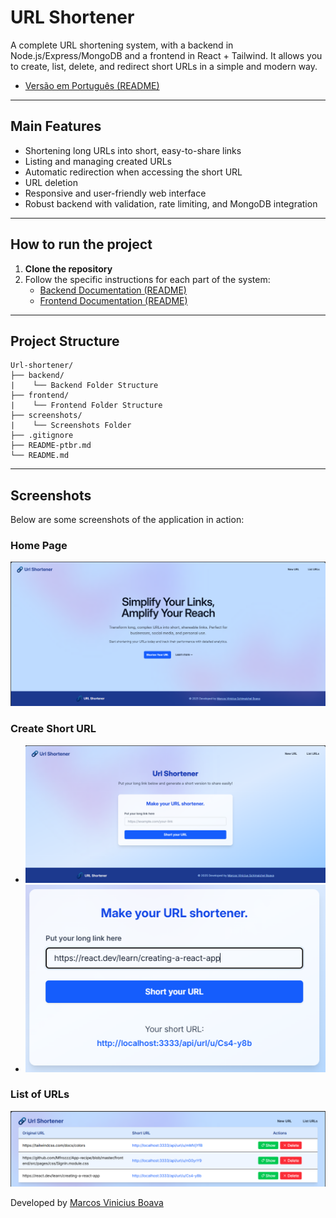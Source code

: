 # URL Shortener

A complete URL shortening system, with a backend in Node.js/Express/MongoDB and a frontend in React + Tailwind. It allows you to create, list, delete, and redirect short URLs in a simple and modern way.

- [Versão em Português (README)](README-ptbr.md)

---

## Main Features

- Shortening long URLs into short, easy-to-share links
- Listing and managing created URLs
- Automatic redirection when accessing the short URL
- URL deletion
- Responsive and user-friendly web interface
- Robust backend with validation, rate limiting, and MongoDB integration

---

## How to run the project

1. **Clone the repository**
2. Follow the specific instructions for each part of the system:
   - [Backend Documentation (README)](./backend/README.md)
   - [Frontend Documentation (README)](./frontend/README.md)

---

## Project Structure

```
Url-shortener/
├── backend/
|    └── Backend Folder Structure
├── frontend/
|    └── Frontend Folder Structure
├── screenshots/
|    └── Screenshots Folder
├── .gitignore
├── README-ptbr.md
└── README.md
```

---

## Screenshots

Below are some screenshots of the application in action:

### Home Page
![Home Page](./screenshots/urlShortenerHome.png)

### Create Short URL
- ![Create Short URL](./screenshots/urlShortenerCreate.png)
- ![Created Short URL](./screenshots/urlShortenerCreated.png)

### List of URLs
![List URLs](./screenshots/urlShortenerList.png)

Developed by [Marcos Vinicius Boava](https://github.com/Mfrozzz)